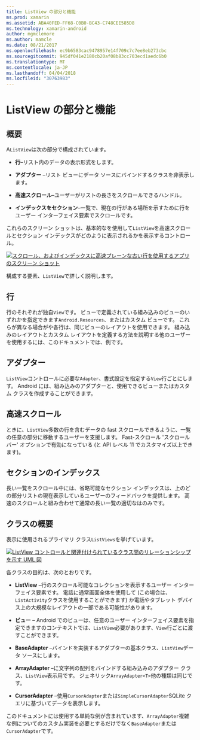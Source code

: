 ```yaml
---
title: ListView の部分と機能
ms.prod: xamarin
ms.assetid: ABA40FED-FF68-C0B0-BC43-C748CEE585D8
ms.technology: xamarin-android
author: mgmclemore
ms.author: mamcle
ms.date: 08/21/2017
ms.openlocfilehash: ec9b6583cac9478957e14f709c7c7ee8eb273cbc
ms.sourcegitcommit: 945df041e2180cb20af08b83cc703ecd1aedc6b0
ms.translationtype: MT
ms.contentlocale: ja-JP
ms.lasthandoff: 04/04/2018
ms.locfileid: "30763983"
---
```

# <a name="listview-parts-and-functionality"></a>ListView の部分と機能


## <a name="overview"></a>概要

A`ListView`は次の部分で構成されています。

- **行**&ndash;リスト内のデータの表示形式をします。

- **アダプター** &ndash;リスト ビューにデータ ソースにバインドするクラスを非表示します。

- **高速スクロール**&ndash;ユーザーがリストの長さをスクロールできるハンドル。

- **インデックスをセクション**&ndash;一覧で、現在の行がある場所を示すために行をユーザー インターフェイス要素でスクロールです。

これらのスクリーン ショットは、基本的なを使用して`ListView`を高速スクロールとセクション インデックスがどのように表示されるかを表示するコントロール。

[![スクロール、およびインデックスに高速プレーンな古い行を使用するアプリのスクリーン ショット](parts-and-functionality-images/listviewparts.png)](parts-and-functionality-images/listviewparts.png#lightbox)

構成する要素、`ListView`で詳しく説明します。


## <a name="rows"></a>行

行のそれぞれが独自`View`です。 ビューで定義されている組み込みのビューのいずれかを指定できます`Android.Resources`、またはカスタム ビューです。 これらが異なる場合がや各行は、同じビューのレイアウトを使用できます。 組み込みのレイアウトとカスタム レイアウトを定義する方法を説明する他のユーザーを使用するには、このドキュメントでは、例です。


## <a name="adapter"></a>アダプター

`ListView`コントロールに必要な`Adapter`、書式設定を指定する`View`行ごとにします。 Android には、組み込みのアダプターと、使用できるビューまたはカスタム クラスを作成することができます。


## <a name="fast-scrolling"></a>高速スクロール

ときに、`ListView`多数の行を含むデータの fast スクロールできるように、一覧の任意の部分に移動するユーザーを支援します。 Fast-スクロール 'スクロール バー' オプションで有効になっている (と API レベル 11 でカスタマイズ以上できます)。


## <a name="section-index"></a>セクションのインデックス

長い一覧をスクロール中には、省略可能なセクション インデックスは、上のどの部分リストの現在表示しているユーザーのフィードバックを提供します。 高速のスクロールと組み合わせて通常の長い一覧の適切なはのみです。


## <a name="classes-overview"></a>クラスの概要

表示に使用されるプライマリ クラス`ListViews`を挙げています。

[![ListView コントロールと関連付けられているクラス間のリレーションシップを示す UML 図](parts-and-functionality-images/image2.png)](parts-and-functionality-images/image2.png#lightbox)

各クラスの目的は、次のとおりです。

- **ListView** &ndash;行のスクロール可能なコレクションを表示するユーザー インターフェイス要素です。 電話に通常画面全体を使用して (この場合は、`ListActivity`クラスを使用することができます) か電話やタブレット デバイス上の大規模なレイアウトの一部である可能性があります。

- **ビュー** &ndash; Android でのビューは、任意のユーザー インターフェイス要素を指定できますのコンテキストでは、`ListView`必要があります、`View`行ごとに渡すことができます。

- **BaseAdapter** &ndash;バインドを実装するアダプターの基本クラス、`ListView`データ ソースにします。

- **ArrayAdapter** &ndash;に文字列の配列をバインドする組み込みのアダプター クラス、`ListView`表示用です。 ジェネリック`ArrayAdapter<T>`他の種類は同じです。

- **CursorAdapter** &ndash;使用`CursorAdapter`または`SimpleCursorAdapter`SQLite クエリに基づいてデータを表示します。

このドキュメントには使用する単純な例が含まれています、`ArrayAdapter`複雑な例についてのカスタム実装を必要とするだけでなく`BaseAdapter`または`CursorAdapter`です。

